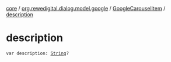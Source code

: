 [core](../../index.md) / [org.rewedigital.dialog.model.google](../index.md) / [GoogleCarouselItem](index.md) / [description](./description.md)

# description

`var description: `[`String`](https://kotlinlang.org/api/latest/jvm/stdlib/kotlin/-string/index.html)`?`